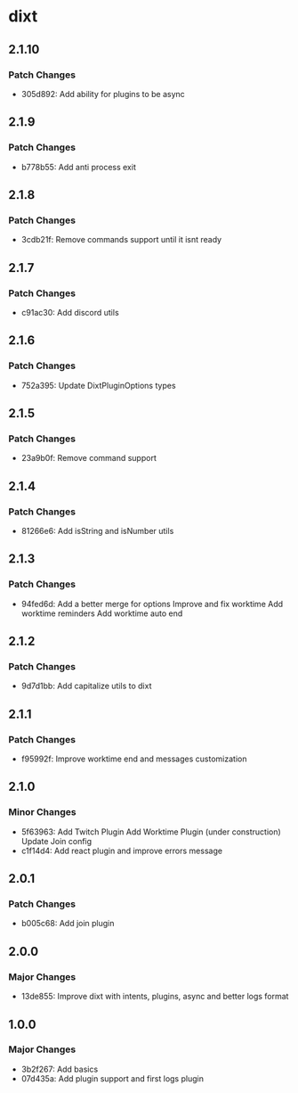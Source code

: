# dixt

## 2.1.10

### Patch Changes

- 305d892: Add ability for plugins to be async

## 2.1.9

### Patch Changes

- b778b55: Add anti process exit

## 2.1.8

### Patch Changes

- 3cdb21f: Remove commands support until it isnt ready

## 2.1.7

### Patch Changes

- c91ac30: Add discord utils

## 2.1.6

### Patch Changes

- 752a395: Update DixtPluginOptions types

## 2.1.5

### Patch Changes

- 23a9b0f: Remove command support

## 2.1.4

### Patch Changes

- 81266e6: Add isString and isNumber utils

## 2.1.3

### Patch Changes

- 94fed6d: Add a better merge for options
  Improve and fix worktime
  Add worktime reminders
  Add worktime auto end

## 2.1.2

### Patch Changes

- 9d7d1bb: Add capitalize utils to dixt

## 2.1.1

### Patch Changes

- f95992f: Improve worktime end and messages customization

## 2.1.0

### Minor Changes

- 5f63963: Add Twitch Plugin
  Add Worktime Plugin (under construction)
  Update Join config
- c1f14d4: Add react plugin and improve errors message

## 2.0.1

### Patch Changes

- b005c68: Add join plugin

## 2.0.0

### Major Changes

- 13de855: Improve dixt with intents, plugins, async and better logs format

## 1.0.0

### Major Changes

- 3b2f267: Add basics
- 07d435a: Add plugin support and first logs plugin
